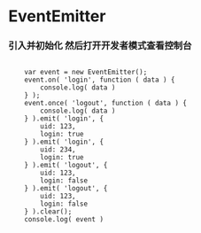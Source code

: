 # EventEmitter
### 引入并初始化 然后打开开发者模式查看控制台
<pre><code>   
    var event = new EventEmitter();
    event.on( 'login', function ( data ) {
        console.log( data )
    } );
    event.once( 'logout', function ( data ) {
        console.log( data )
    } ).emit( 'login', {
        uid: 123,
        login: true
    } ).emit( 'login', {
        uid: 234,
        login: true
    } ).emit( 'logout', {
        uid: 123,
        login: false
    } ).emit( 'logout', {
        uid: 123,
        login: false
    } ).clear();
    console.log( event )
    </code></pre>
